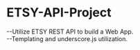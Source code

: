 ETSY-API-Project
=================

--Utilize ETSY REST API to build a Web App.<br>
--Templating and underscore.js utilization.
